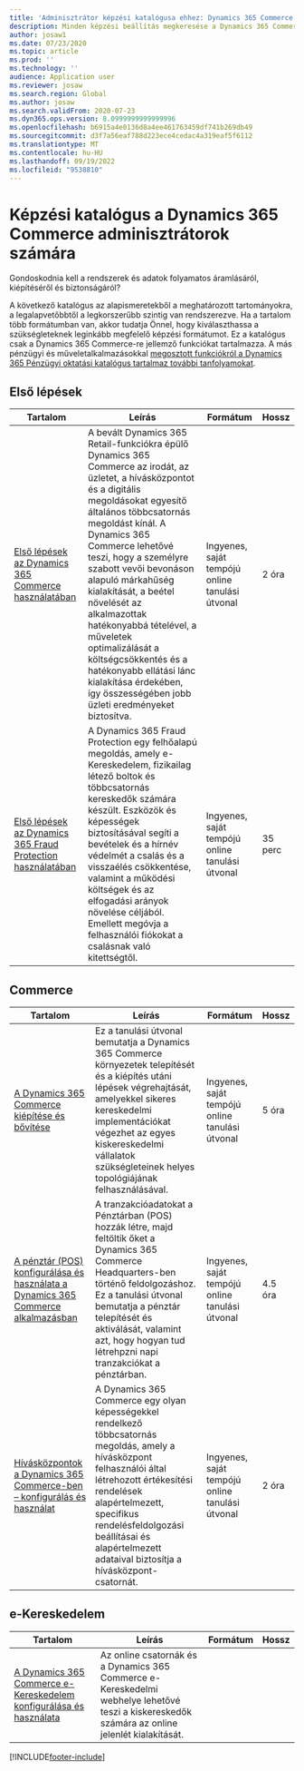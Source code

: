 ```yaml
---
title: 'Adminisztrátor képzési katalógusa ehhez: Dynamics 365 Commerce'
description: Minden képzési beállítás megkeresése a Dynamics 365 Commerce adminisztrátor szerepkörhöz.
author: josaw1
ms.date: 07/23/2020
ms.topic: article
ms.prod: ''
ms.technology: ''
audience: Application user
ms.reviewer: josaw
ms.search.region: Global
ms.author: josaw
ms.search.validFrom: 2020-07-23
ms.dyn365.ops.version: 8.0999999999999996
ms.openlocfilehash: b6915a4e0136d8a4ee461763459df741b269db49
ms.sourcegitcommit: d3f7a56eaf788d223ece4cedac4a319eaf5f6112
ms.translationtype: MT
ms.contentlocale: hu-HU
ms.lasthandoff: 09/19/2022
ms.locfileid: "9538810"
---
```

# <a name="learning-catalog-for-dynamics-365-commerce-administrators"></a>Képzési katalógus a Dynamics 365 Commerce adminisztrátorok számára

Gondoskodnia kell a rendszerek és adatok folyamatos áramlásáról, kiépítéséről és biztonságáról?

A következő katalógus az alapismeretekből a meghatározott tartományokra, a legalapvetőbbtől a legkorszerűbb szintig van rendszerezve. Ha a tartalom több formátumban van, akkor tudatja Önnel, hogy kiválaszthassa a szükségleteknek leginkább megfelelő képzési formátumot. Ez a katalógus csak a Dynamics 365 Commerce-re jellemző funkciókat tartalmazza. A más pénzügyi és műveletalkalmazásokkal [megosztott funkciókról a Dynamics 365 Pénzügyi oktatási katalógus tartalmaz további tanfolyamokat](../../finance/get-started/learning-catalog-administrator.md).

## <a name="get-started"></a>Első lépések<a name="get-started"></a>

| Tartalom | Leírás | Formátum | Hossz |
|---------|-------------|--------|--------|
| [Első lépések az Dynamics 365 Commerce használatában](/training/paths/get-started-dynamics-365-commerce/)| A bevált Dynamics 365 Retail-funkciókra épülő Dynamics 365 Commerce az irodát, az üzletet, a hívásközpontot és a digitális megoldásokat egyesítő általános többcsatornás megoldást kínál. A Dynamics 365 Commerce lehetővé teszi, hogy a személyre szabott vevői bevonáson alapuló márkahűség kialakítását, a beétel növelését az alkalmazottak hatékonyabbá tételével, a műveletek optimalizálását a költségcsökkentés és a hatékonyabb ellátási lánc kialakítása érdekében, így összességében jobb üzleti eredményeket biztosítva. | Ingyenes, saját tempójú online tanulási útvonal | 2 óra   |
| [Első lépések az Dynamics 365 Fraud Protection használatában](/training/modules/get-started-fraud-protection/)| A Dynamics 365 Fraud Protection egy felhőalapú megoldás, amely e-Kereskedelem, fizikailag létező boltok és többcsatornás kereskedők számára készült. Eszközök és képességek biztosításával segíti a bevételek és a hírnév védelmét a csalás és a visszaélés csökkentése, valamint a működési költségek és az elfogadási arányok növelése céljából. Emellett megóvja a felhasználói fiókokat a csalásnak való kitettségtől. | Ingyenes, saját tempójú online tanulási útvonal | 35 perc |

## <a name="commerce"></a>Commerce<a name="commerce"></a>

| Tartalom | Leírás | Formátum | Hossz |
|---------|-------------|--------|--------|
| [A Dynamics 365 Commerce kiépítése és bővítése](/training/paths/deploy-dynamics-365-commerce/) | Ez a tanulási útvonal bemutatja a Dynamics 365 Commerce környezetek telepítését és a kiépítés utáni lépések végrehajtását, amelyekkel sikeres kereskedelmi implementációkat végezhet az egyes kiskereskedelmi vállalatok szükségleteinek helyes topológiájának felhasználásával. | Ingyenes, saját tempójú online tanulási útvonal | 5 óra   |
| [A pénztár (POS) konfigurálása és használata a Dynamics 365 Commerce alkalmazásban](/training/paths/configure-use-pos-commerce/)         | A tranzakcióadatokat a Pénztárban (POS) hozzák létre, majd feltöltik őket a Dynamics 365 Commerce Headquarters-ben történő feldolgozáshoz. Ez a tanulási útvonal bemutatja a pénztár telepítését és aktiválását, valamint azt, hogy hogyan tud létrehpzni napi tranzakciókat a pénztárban. | Ingyenes, saját tempójú online tanulási útvonal | 4.5 óra |
| [Hívásközpontok a Dynamics 365 Commerce-ben – konfigurálás és használat](/training/paths/configure-work-call-centers-commerce/) | A Dynamics 365 Commerce egy olyan képességekkel rendelkező többcsatornás megoldás, amely a hívásközpont felhasználói által létrehozott értékesítési rendelések alapértelmezett, specifikus rendelésfeldolgozási beállításai és alapértelmezett adataival biztosítja a hívásközpont-csatornát.                                  | Ingyenes, saját tempójú online tanulási útvonal | 2 óra   |

## <a name="e-commerce"></a>e-Kereskedelem<a name="e-commerce"></a>

| Tartalom | Leírás | Formátum | Hossz |
|---------|-------------|--------|--------|
| [A Dynamics 365 Commerce e-Kereskedelem konfigurálása és használata](/training/paths/configure-work-e-commerce/)              | Az online csatornák és a Dynamics 365 Commerce e-Kereskedelmi webhelye lehetővé teszi a kiskereskedők számára az online jelenlét kialakítását. |

[!INCLUDE[footer-include](../../includes/footer-banner.md)]
